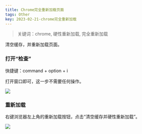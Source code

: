 ```yaml
---
title: Chrome完全重新加载页面
tags: Other
key: 2023-02-21-chrome完全重新加载
---
```

> 关键词：chrome, 硬性重新加载, 完全重新加载

清空缓存，并重新加载页面。

### 打开“检查”

快捷键：command + option + i

打开窗口即可，这一步不需要任何操作。

<img src="https://image.oldboard.tech/blog/A9A8F9B6-C3BA-40A8-AFDC-BEE57009A62F.png"/>

### 重新加载

右键浏览器左上角的重新加载按钮，点击“清空缓存并硬性重新加载”。

<img src="https://image.oldboard.tech/blog/D70763D3-F4B7-4A73-9824-1C67403AA876.png"/>

